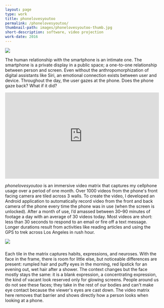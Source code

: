 ```yaml
---
layout: page
type: work
title: phonelovesyoutoo
permalink: /phonelovesyoutoo/
thumbnail-path: images/phonelovesyoutoo-thumb.jpg
short-description: software, video projection
work-date: 2016
---
```

<div class="invisible-margin">
<img src="{{ site.baseurl }}/images/phonelovesyoutoo-installation.jpg" >
</div>

The human relationship with the smartphone is an intimate one. The smartphone is a private display in a public space; a one-to-one relationship between person and screen. Even without the anthropomorphization of digital assistants like Siri, an emotional connection exists between user and device. Throughout the day, the user gazes at the phone. Does the phone gaze back? What if it did?

<div class="invisible-margin image-grid">
<style>.embed-container { position: relative; padding-bottom: 56.25%; height: 0; overflow: hidden; max-width: 100%; } .embed-container iframe, .embed-container object, .embed-container embed { position: absolute; top: 0; left: 0; width: 100%; height: 100%; }</style><div class='embed-container'><iframe src='https://player.vimeo.com/video/165991282' frameborder='0' webkitAllowFullScreen mozallowfullscreen allowFullScreen></iframe></div>
</div>

<i>phonelovesyoutoo</i> is an immersive video matrix that captures my cellphone usage over a period of one month. Over 1000 videos from the phone's front facing camera are tiled across 3 walls. To create the video, I developed an Android application to automatically record video from the front and back camera of the phone every time the phone was in use (when the screen is unlocked). After a month of use, I’d amassed between 30–90 minutes of footage a day with an average of 30 videos today. Most videos are short: less than 30 seconds to respond to an email or fire off a text message. Longer durations result from activities like reading articles and using the GPS to trek across Los Angeles in rush hour.

<div><img class="image-inline grid-margin-left" style="margin-bottom:10px;" src="{{ site.baseurl }}/images/phonelovesyoutoo-detail.jpg"></div>

Each tile in the matrix captures habits, expressions, and neuroses. With the face in the frame, there is room for little else, but noticeable differences are present: rumpled hair and puffy eyes in the morning, red lipstick for an evening out, wet hair after a shower. The context changes but the face mostly stays the same: it is a blank expression, a concentrating expression, the kind of vacant look reserved only for glowing screens. People around us do not see these faces; they take in the rest of our bodies and can't make eye contact because the viewer's eyes are cast down. The video matrix here removes that barrier and shows directly how a person looks when looking at a phone.

<!--

<i>phonelovesyoutoo</i> is inspired by my professional work as an interface designer for mobile phones and collaborative spaces. The work emerges from a desire to understand why and how we are drawn to phones, the new habits we form while using them, and the effect on our emotional psyche.

The rhythm of the <i>phonelovesyoutoo</i> channels the anxiety of our present age in capitalism: everything is in a constant motion. No one tile is able to hold the viewer's sustained attention; the eye is immediately drawn to another tile where something else is happening simultaneously. In the mean time, the subject of the video is going about what Hito Steyerl would call junktime commitments.\autocite{Junktime} Like the television in Vito Acconci's time, the phone is now the capitalistic symbol of the future; it is ``out-dated at the very moment it's looked at'' and ready to be replaced by the latest and greatest from Apple.\autocite{Acconci} Is the phone now the absence of a body?-->


